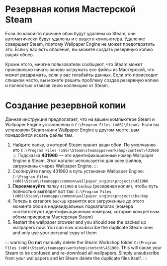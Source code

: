 # Резервная копия Мастерской Steam

Если по какой-то причине обои будут удалены из Steam, они автоматически будут удалены и с вашего компьютера. Удаление совершает Steam, поэтому Wallpaper Engine не может предотвратить это. Если у вас есть опасения, вы можете создать резервную копию ваших обоев.

Кроме этого, многие пользователи сообщают, что Steam может произвольно начать заново загружать все файлы из Мастерской, что может раздражать, если у вас гигабайты данных. Если это происходит слишком часто, вы можете решить проблему создав резервную копию и полностью отвязав свою коллекцию от Steam.

# Создание резервной копии

Данная инструкция предполагает, что на вашем компьютере Steam и Wallpaper Engine установлены в `C:\Program Files (x86)\Steam\`. Если вы установили Steam и/или Wallpaper Engine в другом месте, вам понадобится искать файлы там.

1. Найдите папку, в которой Steam хранит ваши обои. По умолчанию это `C:\Program Files (x86)\Steam\steamapps\workshop\content\431960` ::: Подсказка **431960** — это идентификационный номер Wallpaper Engine в Steam. Этот каталог используется для всех файлов, загруженных через Wallpaper Engine. :::
2. Скопируйте папку 431960 в путь установки Wallpaper Engine: `C:\Program Files (x86)\Steam\steamapps\common\wallpaper_engine\projects\431960`
3. **Переименуйте** папку `431960` в `backup` (резервная копия), чтобы путь полностью выглядет вот так: `C:\Program Files (x86)\Steam\steamapps\common\wallpaper_engine\projects\backup`
4. Теперь в каталоге `backup` хранятся все загруженные до этого момента обои в индивидуальных подкаталогах (номера соответствуют идентификационным номерам, которые конкретным обоям присвоила Мастерская Steam)
5. Restart the wallpaper browser and you should see the backed up wallpapers now. You can now unsubscribe the duplicate Steam ones and only use your personal copy of them

::: warning Do **not** manually delete the Steam Workshop folder `C:\Program Files (x86)\Steam\steamapps\workshop\content\431960`. This will cause your Steam to be confused and re-download all wallpapers. Simply unsubscribe from your wallpapers and let Steam delete the duplicate files itself. :::